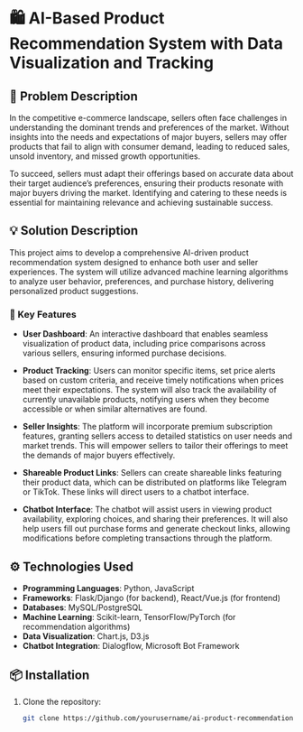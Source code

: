 # 🛍️ AI-Based Product Recommendation System with Data Visualization and Tracking

## 📖 Problem Description

In the competitive e-commerce landscape, sellers often face challenges in understanding the dominant trends and preferences of the market. Without insights into the needs and expectations of major buyers, sellers may offer products that fail to align with consumer demand, leading to reduced sales, unsold inventory, and missed growth opportunities.

To succeed, sellers must adapt their offerings based on accurate data about their target audience’s preferences, ensuring their products resonate with major buyers driving the market. Identifying and catering to these needs is essential for maintaining relevance and achieving sustainable success.

## 💡 Solution Description

This project aims to develop a comprehensive AI-driven product recommendation system designed to enhance both user and seller experiences. The system will utilize advanced machine learning algorithms to analyze user behavior, preferences, and purchase history, delivering personalized product suggestions.

### 🚀 Key Features

- **User Dashboard**: An interactive dashboard that enables seamless visualization of product data, including price comparisons across various sellers, ensuring informed purchase decisions.
  
- **Product Tracking**: Users can monitor specific items, set price alerts based on custom criteria, and receive timely notifications when prices meet their expectations. The system will also track the availability of currently unavailable products, notifying users when they become accessible or when similar alternatives are found.

- **Seller Insights**: The platform will incorporate premium subscription features, granting sellers access to detailed statistics on user needs and market trends. This will empower sellers to tailor their offerings to meet the demands of major buyers effectively.

- **Shareable Product Links**: Sellers can create shareable links featuring their product data, which can be distributed on platforms like Telegram or TikTok. These links will direct users to a chatbot interface.

- **Chatbot Interface**: The chatbot will assist users in viewing product availability, exploring choices, and sharing their preferences. It will also help users fill out purchase forms and generate checkout links, allowing modifications before completing transactions through the platform.

## ⚙️ Technologies Used

- **Programming Languages**: Python, JavaScript
- **Frameworks**: Flask/Django (for backend), React/Vue.js (for frontend)
- **Databases**: MySQL/PostgreSQL
- **Machine Learning**: Scikit-learn, TensorFlow/PyTorch (for recommendation algorithms)
- **Data Visualization**: Chart.js, D3.js
- **Chatbot Integration**: Dialogflow, Microsoft Bot Framework

## 📦 Installation

1. Clone the repository:
   ```bash
   git clone https://github.com/yourusername/ai-product-recommendation-system.git
